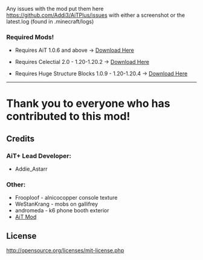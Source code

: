 Any issues with the mod put them here https://github.com/Addi3/AiTPlus/issues with either a screenshot or the latest.log (found in .minecraft/logs)



### Required Mods!

- Requires AiT 1.0.6 and above -> [Download Here](https://modrinth.com/mod/ait/version/1.0.5-1.20.1-release)

- Requires Celectial 2.0 - 1.20-1.20.2 -> [Download Here](https://modrinth.com/mod/celestial/versions?g=1.20.1&l=fabric)

- Requires Huge Structure Blocks 1.0.9 - 1.20-1.20.4 -> [Download Here](https://modrinth.com/mod/huge-structure-blocks/version/1.0.9)

---------
# Thank you to everyone who has contributed to this mod!

## Credits

### AiT+ Lead Developer:
- Addie_Astarr

### Other:
- Frooploof - alnicocopper console texture
- WeStanKrang - mobs on gallifrey
- andromeda - k6 phone booth exterior
- [AiT Mod](https://modrinth.com/mod/ait)


## License

http://opensource.org/licenses/mit-license.php
